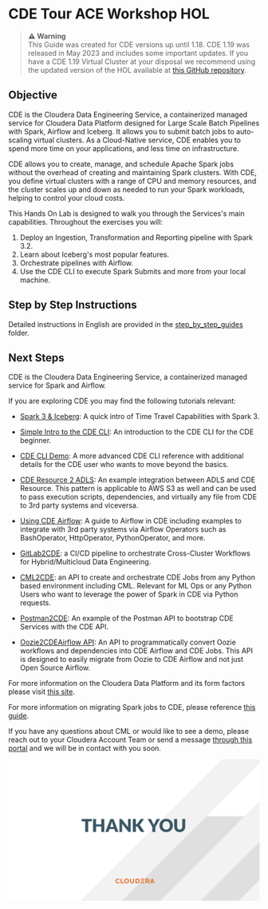 # CDE Tour ACE Workshop HOL

>**⚠ Warning**  
>This Guide was created for CDE versions up until 1.18. CDE 1.19 was released in May 2023 and includes some important updates. If you have a CDE 1.19 Virtual Cluster at your disposal we recommend using the updated version of the HOL available at [this GitHub repository](https://github.com/pdefusco/CDE119_ACE_WORKSHOP#cde-119-ace-hands-on-lab-workshop).

## Objective

CDE is the Cloudera Data Engineering Service, a containerized managed service for Cloudera Data Platform designed for Large Scale Batch Pipelines with Spark, Airflow and Iceberg. It allows you to submit batch jobs to auto-scaling virtual clusters. As a Cloud-Native service, CDE enables you to spend more time on your applications, and less time on infrastructure.

CDE allows you to create, manage, and schedule Apache Spark jobs without the overhead of creating and maintaining Spark clusters. With CDE, you define virtual clusters with a range of CPU and memory resources, and the cluster scales up and down as needed to run your Spark workloads, helping to control your cloud costs.

This Hands On Lab is designed to walk you through the Services's main capabilities. Throughout the exercises you will:

1. Deploy an Ingestion, Transformation and Reporting pipeline with Spark 3.2.
2. Learn about Iceberg's most popular features.
3. Orchestrate pipelines with Airflow.
4. Use the CDE CLI to execute Spark Submits and more from your local machine.

## Step by Step Instructions

Detailed instructions in English are provided in the [step_by_step_guides](https://github.com/pdefusco/CDE_Tour_ACE_HOL/blob/main/step_by_step_guides/english.md) folder.


## Next Steps

CDE is the Cloudera Data Engineering Service, a containerized managed service for Spark and Airflow.

If you are exploring CDE you may find the following tutorials relevant:

* [Spark 3 & Iceberg](https://github.com/pdefusco/Spark3_Iceberg_CML): A quick intro of Time Travel Capabilities with Spark 3.

* [Simple Intro to the CDE CLI](https://github.com/pdefusco/CDE_CLI_Simple): An introduction to the CDE CLI for the CDE beginner.

* [CDE CLI Demo](https://github.com/pdefusco/CDE_CLI_demo): A more advanced CDE CLI reference with additional details for the CDE user who wants to move beyond the basics.

* [CDE Resource 2 ADLS](https://github.com/pdefusco/CDEResource2ADLS): An example integration between ADLS and CDE Resource. This pattern is applicable to AWS S3 as well and can be used to pass execution scripts, dependencies, and virtually any file from CDE to 3rd party systems and viceversa.

* [Using CDE Airflow](https://github.com/pdefusco/Using_CDE_Airflow): A guide to Airflow in CDE including examples to integrate with 3rd party systems via Airflow Operators such as BashOperator, HttpOperator, PythonOperator, and more.

* [GitLab2CDE](https://github.com/pdefusco/Gitlab2CDE): a CI/CD pipeline to orchestrate Cross-Cluster Workflows for Hybrid/Multicloud Data Engineering.

* [CML2CDE](https://github.com/pdefusco/cml2cde_api_example): an API to create and orchestrate CDE Jobs from any Python based environment including CML. Relevant for ML Ops or any Python Users who want to leverage the power of Spark in CDE via Python requests.

* [Postman2CDE](https://github.com/pdefusco/Postman2CDE): An example of the Postman API to bootstrap CDE Services with the CDE API.

* [Oozie2CDEAirflow API](https://github.com/pdefusco/Oozie2CDE_Migration): An API to programmatically convert Oozie workflows and dependencies into CDE Airflow and CDE Jobs. This API is designed to easily migrate from Oozie to CDE Airflow and not just Open Source Airflow.

For more information on the Cloudera Data Platform and its form factors please visit [this site](https://docs.cloudera.com/).

For more information on migrating Spark jobs to CDE, please reference [this guide](https://docs.cloudera.com/cdp-private-cloud-upgrade/latest/cdppvc-data-migration-spark/topics/cdp-migration-spark-cdp-cde.html).

If you have any questions about CML or would like to see a demo, please reach out to your Cloudera Account Team or send a message [through this portal](https://www.cloudera.com/contact-sales.html) and we will be in contact with you soon.

![alt text](img/cde_thankyou.png)
